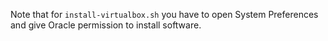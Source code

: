 
Note that for `install-virtualbox.sh` you have to open System Preferences and give Oracle permission to install software.
